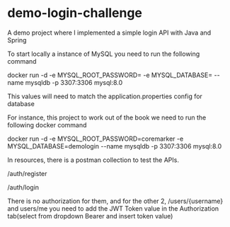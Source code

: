 # demo-login-challenge
A demo project where I implemented a simple login API with Java and Spring


To start locally a instance of MySQL you need to run the following command

docker run -d -e MYSQL_ROOT_PASSWORD=<password> -e MYSQL_DATABASE=<table-name> --name mysqldb -p 3307:3306 mysql:8.0

This values will need to match the application.properties config for database

For instance, this project to work out of the book we need to run the following docker command

docker run -d -e MYSQL_ROOT_PASSWORD=coremarker -e MYSQL_DATABASE=demologin --name mysqldb -p 3307:3306 mysql:8.0

In resources, there is a postman collection to test the APIs.

/auth/register

/auth/login

There is no authorization for them, and for the other 2, /users/{username} and users/me 
you need to add the JWT Token value in the Authorization tab(select from dropdown Bearer and insert token value)